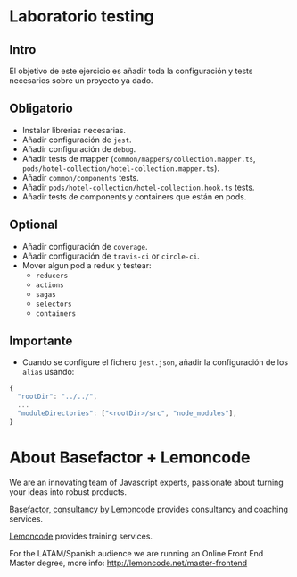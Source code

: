 # Laboratorio testing

## Intro

El objetivo de este ejercicio es añadir toda la configuración y tests necesarios sobre un proyecto ya dado.

## Obligatorio

- Instalar librerias necesarias.
- Añadir configuración de `jest`.
- Añadir configuración de `debug`.
- Añadir tests de mapper (`common/mappers/collection.mapper.ts`, `pods/hotel-collection/hotel-collection.mapper.ts`).
- Añadir `common/components` tests.
- Añadir `pods/hotel-collection/hotel-collection.hook.ts` tests.
- Añadir tests de components y containers que están en pods.

## Optional

- Añadir configuración de `coverage`.
- Añadir configuración de `travis-ci` or `circle-ci`.
- Mover algun pod a redux y testear:
    - `reducers`
    - `actions`
    - `sagas`
    - `selectors`
    - `containers`

## Importante

- Cuando se configure el fichero `jest.json`, añadir la configuración de los `alias` usando:

```javascript
{
  "rootDir": "../../",
  ...
  "moduleDirectories": ["<rootDir>/src", "node_modules"],
}

```

# About Basefactor + Lemoncode

We are an innovating team of Javascript experts, passionate about turning your ideas into robust products.

[Basefactor, consultancy by Lemoncode](http://www.basefactor.com) provides consultancy and coaching services.

[Lemoncode](http://lemoncode.net/services/en/#en-home) provides training services.

For the LATAM/Spanish audience we are running an Online Front End Master degree, more info: http://lemoncode.net/master-frontend

